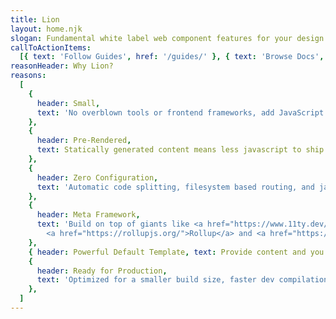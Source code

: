 ```yaml
---
title: Lion
layout: home.njk
slogan: Fundamental white label web component features for your design system.
callToActionItems:
  [{ text: 'Follow Guides', href: '/guides/' }, { text: 'Browse Docs', href: '/docs/' }]
reasonHeader: Why Lion?
reasons:
  [
    {
      header: Small,
      text: 'No overblown tools or frontend frameworks, add JavaScript and/or Web Components only on pages where needed.',
    },
    {
      header: Pre-Rendered,
      text: Statically generated content means less javascript to ship and process.,
    },
    {
      header: Zero Configuration,
      text: 'Automatic code splitting, filesystem based routing, and javascript in markdown.',
    },
    {
      header: Meta Framework,
      text: 'Build on top of giants like <a href="https://www.11ty.dev/">eleventy</a>,
        <a href="https://rollupjs.org/">Rollup</a> and <a href="https://www.modern-web.dev/">Modern Web</a>.',
    },
    { header: Powerful Default Template, text: Provide content and you are ready to go. },
    {
      header: Ready for Production,
      text: 'Optimized for a smaller build size, faster dev compilation and dozens of other improvements.',
    },
  ]
---
```

